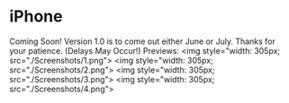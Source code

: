 # iPhone
Coming Soon! Version 1.0 is to come out either June or July. Thanks for your patience. (Delays May Occur!) 
 Previews: 
<img style="width: 305px; src="./Screenshots/1.png">
<img style="width: 305px; src="./Screenshots/2.png">
<img style="width: 305px; src="./Screenshots/3.png">
<img style="width: 305px; src="./Screenshots/4.png">
